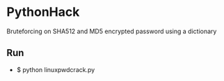 # PythonHack

Bruteforcing on SHA512 and MD5 encrypted password using a dictionary

## Run 
* $ python linuxpwdcrack.py
